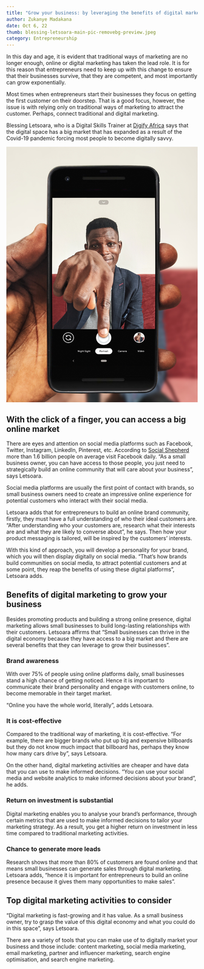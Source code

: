 ```yaml
---
title: "Grow your business: by leveraging the benefits of digital marketing."
author: Zukanye Madakana
date: Oct 6, 22
thumb: blessing-letsoara-main-pic-removebg-preview.jpeg
category: Entrepreneurship
---
```

In this day and age, it is evident that traditional ways of marketing are no longer enough, online or digital marketing has taken the lead role. It is for this reason that entrepreneurs need to keep up with this change to ensure that their businesses survive, that they are competent, and most importantly can grow exponentially. 

Most times when entrepreneurs start their businesses they focus on getting the first customer on their doorstep. That is a good focus, however, the issue is with relying only on traditional ways of marketing to attract the customer. Perhaps, connect traditional and digital marketing. 

Blessing Letsoara, who is a Digital Skills Trainer at [Digify Africa](https://digifyafrica.com/) says that the digital space has a big market that has expanded as a result of the Covid-19 pandemic forcing most people to become digitally savvy. 

![](pexels-oladimeji-ajegbile-3207442.jpeg "Photo by Oladimeji Ajegbile: https://www.pexels.com/photo/black-smartphone-3207442/")

## With the click of a finger, you can access a big online market

There are eyes and attention on social media platforms such as Facebook, Twitter, Instagram, LinkedIn, Pinterest, etc. According to [Social Shepherd](https://thesocialshepherd.com/) more than 1.6 billion people on average visit Facebook daily. “As a small business owner, you can have access to those people, you just need to strategically build an online community that will care about your business”, says Letsoara. 

Social media platforms are usually the first point of contact with brands, so small business owners need to create an impressive online experience for potential customers who interact with their social media. 

Letsoara adds that for entrepreneurs to build an online brand community, firstly, they must have a full understanding of who their ideal customers are. “After understanding who your customers are, research what their interests are and what they are likely to converse about”, he says. Then how your product messaging is tailored, will be inspired by the customers’ interests. 

With this kind of approach, you will develop a personality for your brand, which you will then display digitally on social media. “That’s how brands build communities on social media, to attract potential customers and at some point, they reap the benefits of using these digital platforms”, Letsoara adds. 

## Benefits of digital marketing to grow your business

Besides promoting products and building a strong online presence, digital marketing allows small businesses to build long-lasting relationships with their customers. Letsoara affirms that “Small businesses can thrive in the digital economy because they have access to a big market and there are several benefits that they can leverage to grow their businesses”. 

### Brand awareness

With over 75% of people using online platforms daily, small businesses stand a high chance of getting noticed. Hence it is important to communicate their brand personality and engage with customers online, to become memorable in their target market. 

“Online you have the whole world, literally”, adds Letsoara.

### It is cost-effective

Compared to the traditional way of marketing, it is cost-effective. “For example, there are bigger brands who put up big and expensive billboards but they do not know much impact that billboard has, perhaps they know how many cars drive by”, says Letsoara. 

On the other hand, digital marketing activities are cheaper and have data that you can use to make informed decisions. “You can use your social media and website analytics to make informed decisions about your brand”, he adds. 

### Return on investment is substantial

Digital marketing enables you to analyse your brand’s performance, through certain metrics that are used to make informed decisions to tailor your marketing strategy. As a result, you get a higher return on investment in less time compared to traditional marketing activities. 

### Chance to generate more leads 

Research shows that more than 80% of customers are found online and that means small businesses can generate sales through digital marketing. Letsoara adds, “hence it is important for entrepreneurs to build an online presence because it gives them many opportunities to make sales”. 

## Top digital marketing activities to consider 

“Digital marketing is fast-growing and it has value. As a small business owner, try to grasp the value of this digital economy and what you could do in this space”, says Letsoara.

There are a variety of tools that you can make use of to digitally market your business and those include: content marketing, social media marketing, email marketing, partner and influencer marketing, search engine optimisation, and search engine marketing.
